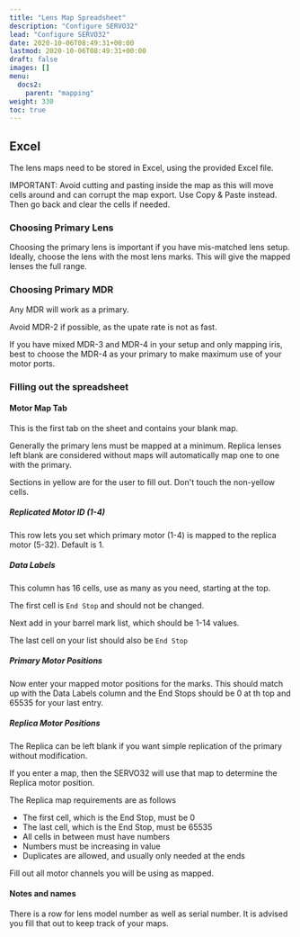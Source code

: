 ```yaml
---
title: "Lens Map Spreadsheet"
description: "Configure SERVO32"
lead: "Configure SERVO32"
date: 2020-10-06T08:49:31+00:00
lastmod: 2020-10-06T08:49:31+00:00
draft: false
images: []
menu:
  docs2:
    parent: "mapping"
weight: 330
toc: true
---
```


## Excel

The lens maps need to be stored in Excel, using the provided Excel file.

IMPORTANT: Avoid cutting and pasting inside the map as this will move cells around and can corrupt the map export. Use Copy & Paste instead. Then go back and clear the cells if needed.

### Choosing Primary Lens

Choosing the primary lens is important if you have mis-matched lens setup. Ideally, choose the lens with the most lens marks. This will give the mapped lenses the full range.

### Choosing Primary MDR

Any MDR will work as a primary.

Avoid MDR-2 if possible, as the upate rate is not as fast.

If you have mixed MDR-3 and MDR-4 in your setup and only mapping iris, best to choose the MDR-4 as your primary to make maximum use of your motor ports.

### Filling out the spreadsheet

#### Motor Map Tab

This is the first tab on the sheet and contains your blank map.

Generally the primary lens must be mapped at a minimum. Replica lenses left blank are considered without maps will automatically map one to one with the primary.

Sections in yellow are for the user to fill out. Don't touch the non-yellow cells.

##### Replicated Motor ID (1-4)

This row lets you set which primary motor (1-4) is mapped to the replica motor (5-32). Default is 1.

##### Data Labels

This column has 16 cells, use as many as you need, starting at the top.

The first cell is `End Stop` and should not be changed.

Next add in your barrel mark list, which should be 1-14 values.

The last cell on your list should also be `End Stop`

##### Primary Motor Positions

Now enter your mapped motor positions for the marks. This should match up with the Data Labels column and the End Stops should be 0 at th top and 65535 for your last entry.

##### Replica Motor Positions

The Replica can be left blank if you want simple replication of the primary without modification.

If you enter a map, then the SERVO32 will use that map to determine the Replica motor position.

The Replica map requirements are as follows

- The first cell, which is the End Stop, must be 0
- The last cell, which is the End Stop, must be 65535
- All cells in between must have numbers
- Numbers must be increasing in value
- Duplicates are allowed, and usually only needed at the ends

Fill out all motor channels you will be using as mapped.

#### Notes and names

There is a row for lens model number as well as serial number. It is advised you fill that out to keep track of your maps.